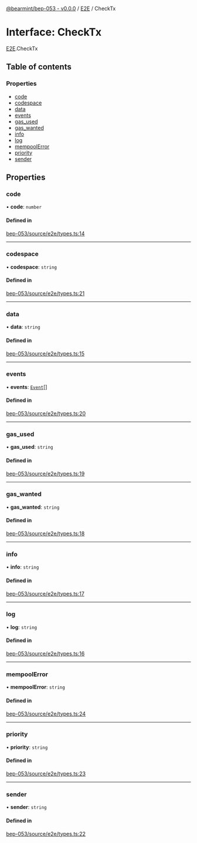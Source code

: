 [@bearmint/bep-053 - v0.0.0](../README.md) / [E2E](../modules/E2E.md) / CheckTx

# Interface: CheckTx

[E2E](../modules/E2E.md).CheckTx

## Table of contents

### Properties

- [code](E2E.CheckTx.md#code)
- [codespace](E2E.CheckTx.md#codespace)
- [data](E2E.CheckTx.md#data)
- [events](E2E.CheckTx.md#events)
- [gas\_used](E2E.CheckTx.md#gas_used)
- [gas\_wanted](E2E.CheckTx.md#gas_wanted)
- [info](E2E.CheckTx.md#info)
- [log](E2E.CheckTx.md#log)
- [mempoolError](E2E.CheckTx.md#mempoolerror)
- [priority](E2E.CheckTx.md#priority)
- [sender](E2E.CheckTx.md#sender)

## Properties

### code

• **code**: `number`

#### Defined in

[bep-053/source/e2e/types.ts:14](https://github.com/bearmint/bearmint/blob/main/packages/bep-053/source/e2e/types.ts#L14)

___

### codespace

• **codespace**: `string`

#### Defined in

[bep-053/source/e2e/types.ts:21](https://github.com/bearmint/bearmint/blob/main/packages/bep-053/source/e2e/types.ts#L21)

___

### data

• **data**: `string`

#### Defined in

[bep-053/source/e2e/types.ts:15](https://github.com/bearmint/bearmint/blob/main/packages/bep-053/source/e2e/types.ts#L15)

___

### events

• **events**: [`Event`](E2E.Event.md)[]

#### Defined in

[bep-053/source/e2e/types.ts:20](https://github.com/bearmint/bearmint/blob/main/packages/bep-053/source/e2e/types.ts#L20)

___

### gas\_used

• **gas\_used**: `string`

#### Defined in

[bep-053/source/e2e/types.ts:19](https://github.com/bearmint/bearmint/blob/main/packages/bep-053/source/e2e/types.ts#L19)

___

### gas\_wanted

• **gas\_wanted**: `string`

#### Defined in

[bep-053/source/e2e/types.ts:18](https://github.com/bearmint/bearmint/blob/main/packages/bep-053/source/e2e/types.ts#L18)

___

### info

• **info**: `string`

#### Defined in

[bep-053/source/e2e/types.ts:17](https://github.com/bearmint/bearmint/blob/main/packages/bep-053/source/e2e/types.ts#L17)

___

### log

• **log**: `string`

#### Defined in

[bep-053/source/e2e/types.ts:16](https://github.com/bearmint/bearmint/blob/main/packages/bep-053/source/e2e/types.ts#L16)

___

### mempoolError

• **mempoolError**: `string`

#### Defined in

[bep-053/source/e2e/types.ts:24](https://github.com/bearmint/bearmint/blob/main/packages/bep-053/source/e2e/types.ts#L24)

___

### priority

• **priority**: `string`

#### Defined in

[bep-053/source/e2e/types.ts:23](https://github.com/bearmint/bearmint/blob/main/packages/bep-053/source/e2e/types.ts#L23)

___

### sender

• **sender**: `string`

#### Defined in

[bep-053/source/e2e/types.ts:22](https://github.com/bearmint/bearmint/blob/main/packages/bep-053/source/e2e/types.ts#L22)
